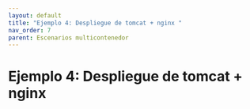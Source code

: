 ```yaml
---
layout: default
title: "Ejemplo 4: Despliegue de tomcat + nginx "
nav_order: 7
parent: Escenarios multicontenedor
---
```


# Ejemplo 4: Despliegue de tomcat + nginx 